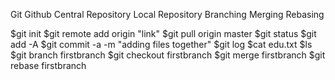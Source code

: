 Git Github
Central Repository
Local Repository
Branching
Merging
Rebasing

$git init
$git remote add origin "link"
$git pull origin master
$git status
$git add -A
$git commit -a -m "adding files together"
$git log
$cat edu.txt
$ls
$git branch firstbranch
$git checkout firstbranch
$git merge firstbranch
$git rebase firstbranch
